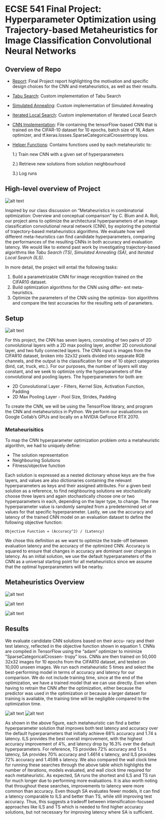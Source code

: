 # **ECSE 541 Final Project: Hyperparameter Optimization using Trajectory-based Metaheuristics for Image Classification Convolutional Neural Networks**

## Overview of Repo
- [Report](ECSE_541_Final_Report.pdf): Final Project report highlighting the motivation and specific design choices for the CNN and metaheuristics, as well as their results.
- [Tabu Search](tabu.py): Custom implementation of Tabu Search
- [Simulated Annealing](simulated_annealing.py): Custom implementation of Simulated Annealing
- [Iterated Local Search](iterated_local_search.py): Custom implementation of Iterated Local Search
- [CNN Implementation](cnn.py): File containing the tensorFlow-based CNN that is trained on the CIFAR-10 dataset for 10 epochs, batch size of 16, Adam optimizer, and tf.keras.losses.SparseCategoricalCrossentropy loss.
- [Helper Functions](cnn_helper.py): Contains functions used by each metaheuristic to:

    1.) Train new CNN with a given set of hyperparameters

    2.) Retrieve new solutions from solution neighbourhood

    3.) Log runs

## High-level overview of Project
![alt text](misc/dp.png)

Inspired by our class discussion on “Metaheuristics in combinatorial optimization: Overview and conceptual comparison” by C. Blum and A. Roli, our project aims to optimize the architectural hyperparameters of an image classification convolutional neural network (CNN), by exploring the potential of trajectory-based metaheuristics algorithms. We evaluate how well different meta-heuristics can find candidate hyperparameters, comparing the performances of the resulting CNNs in both accuracy and evaluation latency. We would like to extend past work by investigating trajectory-based algorithms like *Tabu Search (TS)*, *Simulated Annealing (SA)*, and *Iterated Local Search (ILS)*.

In more detail, the project will entail the following tasks:
1) Build a parametrizable CNN for image recognition trained on the CIFAR10 dataset.
2) Build optimization algorithms for the CNN using differ-
ent meta-heuristics.
3) Optimize the parameters of the CNN using the optimiza-
tion algorithms and compare the test accuracies for the
resulting sets of parameters.

## Setup
![alt text](misc/exsetup.png)

For this project, the CNN has seven layers, consisting of two pairs of 2D convolutional layers with a 2D max pooling layer, another 2D convolutional layer, and two fully connected layers. The CNN input is images from the CIFAR10 dataset, broken into 32x32 pixels divided into separate RGB channels, and the output is the classification for one of 10 object categories (bird, cat, truck, etc.). For our purposes, the number of layers will stay constant, and we seek to optimize only the hyperparameters of the convolutional and pooling layers. The hyperparameters for both are: 
* 2D Convolutional Layer - Filters, Kernel Size, Activation Function, Padding 
* 2D Max Pooling Layer - Pool Size, Strides, Padding

To create the CNN, we will be using the TensorFlow library, and program the CNN and metaheuristics in Python. We perform our evaluations on Google Collab’s GPUs and locally on a NVIDIA GeForce RTX 2070. 

### Metaheurisitics 

To map the CNN hyperparameter optimization problem onto a metaheuristic algorithm, we had to uniquely define:

* The solution representation
* Neighbouring Solutions
* Fitness/objective function

Each solution is expressed as a nested dictionary whose keys are the five layers, and values are also dictionaries containing the relevant hyperparameters as keys and their assigned attributes. For a given best solution as a reference, to find neighbouring solutions we stochastically choose three layers and again stochastically choose one or two hyperparameters in each, depending on the layer type, to change. The new hyperparameter value is randomly sampled from a predetermined set of values for that specific hyperparameter. Lastly, we use the accuracy and latency of the trained CNN model on an evaluation dataset to define the following objective function: 

```
Objective Function = (Accuracy^2) / (Latency)
```


We chose this definition as we want to optimize the trade-off between evaluation latency and the accuracy of the optimized CNN. Accuracy is squared to ensure that changes in accuracy are dominant over changes in latency. As an initial solution, we use the default hyperparameters of the CNN as a universal starting point for all metaheuristics since we assume that the optimal hyperparameters will be nearby.


## Metaheuristics Overview


![alt text](misc/tabu.png)



![alt text](misc/sa.png)


![alt text](misc/ils.png)


## Results

We evaluate candidate CNN solutions based on their accu-
racy and their test latency, reflected in the objective function
shown in equation 1. CNNs are compiled in TensorFlow using
the “adam” optimizer to minimize “SparseCategoricalCrossen-
tropy” loss. CNNs are then trained on 50,000 32x32 images
for 10 epochs from the CIFAR10 dataset, and tested on 10,000
unseen images. We run each metaheuristic 5 times and select
the best-performing model in terms of accuracy and latency
for our comparison. We do not include training time, since
at the end of the optimization, we have a trained model that
we can use directly. Even when having to retrain the CNN
after the optimization, either because the predictor was used
in the optimization or because a larger dataset for training is
available, the training time will be negligible compared to the
optimization time. 


![alt text](misc/results.png)
![alt text](misc/time.png)

As shown in the above figure, each metaheuristic can find a better hyperparameter solution that improves both test latency and accuracy over the default hyperparameters that initially achieve 68% accuracy and 1.74 s latency. ILS provides the best overall improvement, with the highest accuracy improvement of 4%, and latency drop by 16.3% over the default hyperparameters. For reference, TS provides 72% accuracy and 1.5 s latency, SA provides 70% accuracy and 1.4614 s latency, and ILS provides 72% accuracy and 1.4598 s latency. We also compared the wall clock time for running these searches through the above table which highlights the number of iterations, models evaluated, and wall clock time required for each metaheuristic. As expected, SA runs the shortest and ILS and TS run for much longer due to performing more evaluations. It is also worth noting that throughout these searches, improvements to latency were more common than accuracy. Even though SA evaluates fewer models, it can find a latency comparable to ILS and better than TS, while still improving test accuracy. Thus, this suggests a tradeoff between intensification-focused approaches like ILS and TS which is needed to find higher accuracy solutions, but not necessary for improving latency where SA is sufficient.